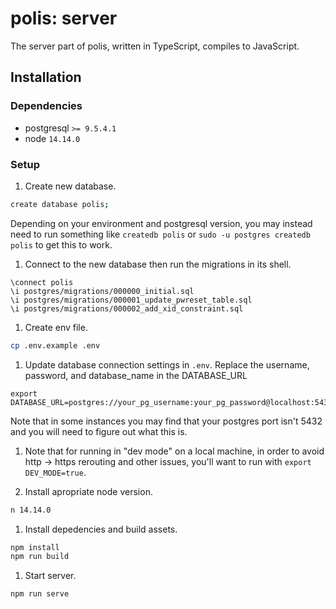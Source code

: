 # polis: server

The server part of polis, written in TypeScript, compiles to JavaScript.

## Installation

### Dependencies

* postgresql `>= 9.5.4.1`
* node `14.14.0`

### Setup

1. Create new database.

```sh
create database polis;
```

Depending on your environment and postgresql version, you may instead need to
run something like `createdb polis` or `sudo -u postgres createdb polis` to get
this to work.

1. Connect to the new database then run the migrations in its shell.

```
\connect polis
\i postgres/migrations/000000_initial.sql
\i postgres/migrations/000001_update_pwreset_table.sql
\i postgres/migrations/000002_add_xid_constraint.sql
```

1. Create env file.

```sh
cp .env.example .env
```

1. Update database connection settings in `.env`. Replace the username,
password, and database_name in the DATABASE_URL

```
export DATABASE_URL=postgres://your_pg_username:your_pg_password@localhost:5432/your_pg_database_name
```

Note that in some instances you may find that your postgres port isn't 5432 and
you will need to figure out what this is.

1. Note that for running in "dev mode" on a local machine, in order to avoid
http -> https rerouting and other issues, you'll want to run with
`export DEV_MODE=true`.

1. Install apropriate node version.

```sh
n 14.14.0
```

1. Install depedencies and build assets.

```sh
npm install
npm run build
```

1. Start server.

```sh
npm run serve
```

